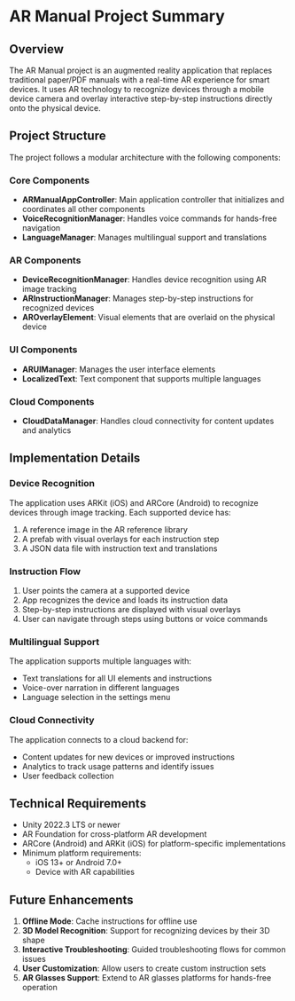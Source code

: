 # AR Manual Project Summary

## Overview

The AR Manual project is an augmented reality application that replaces traditional paper/PDF manuals with a real-time AR experience for smart devices. It uses AR technology to recognize devices through a mobile device camera and overlay interactive step-by-step instructions directly onto the physical device.

## Project Structure

The project follows a modular architecture with the following components:

### Core Components

- **ARManualAppController**: Main application controller that initializes and coordinates all other components
- **VoiceRecognitionManager**: Handles voice commands for hands-free navigation
- **LanguageManager**: Manages multilingual support and translations

### AR Components

- **DeviceRecognitionManager**: Handles device recognition using AR image tracking
- **ARInstructionManager**: Manages step-by-step instructions for recognized devices
- **AROverlayElement**: Visual elements that are overlaid on the physical device

### UI Components

- **ARUIManager**: Manages the user interface elements
- **LocalizedText**: Text component that supports multiple languages

### Cloud Components

- **CloudDataManager**: Handles cloud connectivity for content updates and analytics

## Implementation Details

### Device Recognition

The application uses ARKit (iOS) and ARCore (Android) to recognize devices through image tracking. Each supported device has:

1. A reference image in the AR reference library
2. A prefab with visual overlays for each instruction step
3. A JSON data file with instruction text and translations

### Instruction Flow

1. User points the camera at a supported device
2. App recognizes the device and loads its instruction data
3. Step-by-step instructions are displayed with visual overlays
4. User can navigate through steps using buttons or voice commands

### Multilingual Support

The application supports multiple languages with:

- Text translations for all UI elements and instructions
- Voice-over narration in different languages
- Language selection in the settings menu

### Cloud Connectivity

The application connects to a cloud backend for:

- Content updates for new devices or improved instructions
- Analytics to track usage patterns and identify issues
- User feedback collection

## Technical Requirements

- Unity 2022.3 LTS or newer
- AR Foundation for cross-platform AR development
- ARCore (Android) and ARKit (iOS) for platform-specific implementations
- Minimum platform requirements:
  - iOS 13+ or Android 7.0+
  - Device with AR capabilities

## Future Enhancements

1. **Offline Mode**: Cache instructions for offline use
2. **3D Model Recognition**: Support for recognizing devices by their 3D shape
3. **Interactive Troubleshooting**: Guided troubleshooting flows for common issues
4. **User Customization**: Allow users to create custom instruction sets
5. **AR Glasses Support**: Extend to AR glasses platforms for hands-free operation